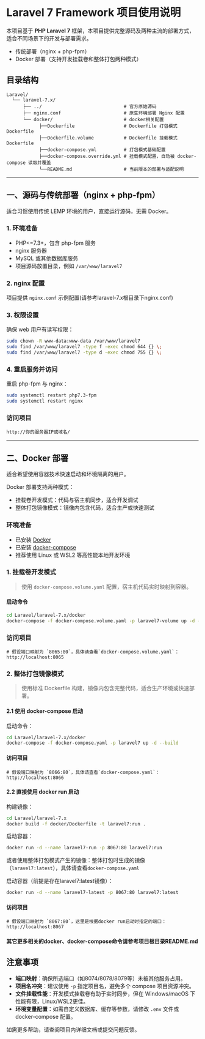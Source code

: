# Laravel 7 Framework 项目使用说明

本项目基于 **PHP Laravel 7** 框架，本项目提供完整源码及两种主流的部署方式，适合不同场景下的开发与部署需求。

- 传统部署（nginx + php-fpm）
- Docker 部署（支持开发挂载卷和整体打包两种模式）

## 目录结构

```text
Laravel/
  └── laravel-7.x/
      ├── ../                              # 官方原始源码
      ├── nginx.conf                       # 原生环境部署 Nginx 配置
      └── docker/                          # docker相关配置
            ├──Dockerfile                  # Dockerfile 打包模式Dockerfile
            ├──Dockerfile.volume           # Dockerfile 挂载模式Dockerfile
            ├──docker-compose.yml          # 打包模式基础配置
            ├──docker-compose.override.yml # 挂载模式配置，自动被 docker-compose 读取并覆盖
            └──README.md                   # 当前版本的部署与适配说明
```

---

## 一、源码与传统部署（nginx + php-fpm）

适合习惯使用传统 LEMP 环境的用户，直接运行源码，无需 Docker。

### 1. 环境准备

- PHP<=7.3+，包含 php-fpm 服务
- nginx 服务器
- MySQL 或其他数据库服务
- 项目源码放置目录，例如 `/var/www/laravel7`

### 2. nginx 配置

项目提供 `nginx.conf` 示例配置(请参考laravel-7.x根目录下nginx.conf)

### 3. 权限设置

确保 web 用户有读写权限：

```bash
sudo chown -R www-data:www-data /var/www/laravel7
sudo find /var/www/laravel7 -type f -exec chmod 644 {} \;
sudo find /var/www/laravel7 -type d -exec chmod 755 {} \;
```

### 4. 重启服务并访问

重启 php-fpm 与 nginx：

```bash
sudo systemctl restart php7.3-fpm
sudo systemctl restart nginx
```

### 访问项目

```
http://你的服务器IP或域名/
```

---

## 二、Docker 部署

适合希望使用容器技术快速启动和环境隔离的用户。

Docker 部署支持两种模式：

- 挂载卷开发模式：代码与宿主机同步，适合开发调试
- 整体打包镜像模式：镜像内包含代码，适合生产或快速测试

### 环境准备

- 已安装 [Docker](https://docs.docker.com/get-docker/)
- 已安装 [docker-compose](https://docs.docker.com/compose/install/)
- 推荐使用 Linux 或 WSL2 等高性能本地开发环境

### 1. 挂载卷开发模式

> 使用 `docker-compose.volume.yaml` 配置，宿主机代码实时映射到容器。

#### 启动命令

```bash
cd Laravel/laravel-7.x/docker
docker-compose -f docker-compose.volume.yaml -p laravel7-volume up -d --build
```

### 访问项目

```
# 假设端口映射为 `8065:80`，具体请查看`docker-compose.volume.yaml`：
http://localhost:8065
```

### 2. 整体打包镜像模式

> 使用标准 Dockerfile 构建，镜像内包含完整代码，适合生产环境或快速部署。

#### 2.1 使用 docker-compose 启动

启动命令：

```bash
cd Laravel/laravel-7.x/docker
docker-compose -f docker-compose.yaml -p laravel7 up -d --build
```

#### 访问项目

```
# 假设端口映射为 `8066:80`，具体请查看`docker-compose.yaml`：
http://localhost:8066
```

#### 2.2 直接使用 docker run 启动

构建镜像：

```bash
cd Laravel/laravel-7.x
docker build -f docker/Dockerfile -t laravel7:run .
```

启动容器：

```bash
docker run -d --name laravel7-run -p 8067:80 laravel7:run
```

或者使用整体打包模式产生的镜像：整体打包时生成的镜像（`laravel7:latest`），具体请查看`docker-compose.yaml`

启动容器（前提是存在laravel7:latest镜像）：

```bash
docker run -d --name laravel7-latest -p 8067:80 laravel7:latest
```

#### 访问项目

```
# 假设端口映射为 `8067:80`，这里是根据docker run启动时指定的端口：
http://localhost:8067
```

#### 其它更多相关的docker、docker-compose命令请参考项目根目录README.md

## 注意事项

- **端口映射**：确保所选端口（如8074/8078/8079等）未被其他服务占用。
- **项目名冲突**：建议使用 `-p` 指定项目名，避免多个 compose 项目资源冲突。
- **文件挂载性能**：开发模式挂载卷有助于实时同步，但在 Windows/macOS 下性能有限，Linux/WSL2更佳。
- **环境变量配置**：如需自定义数据库、缓存等参数，请修改 `.env` 文件或 docker-compose 配置。

如需更多帮助，请查阅项目内详细文档或提交问题反馈。
